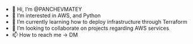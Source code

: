 - 👋 Hi, I’m @PANCHEVMATEY
- 👀 I’m interested in AWS, and Python
- 🌱 I’m currently learning how to deploy infrastructure through Terraform
- 💞️ I’m looking to collaborate on projects regarding AWS services
- 📫 How to reach me -> DM

<!---
PANCHEVMATEY/PANCHEVMATEY is a ✨ special ✨ repository because its `README.md` (this file) appears on your GitHub profile.
You can click the Preview link to take a look at your changes.
--->

